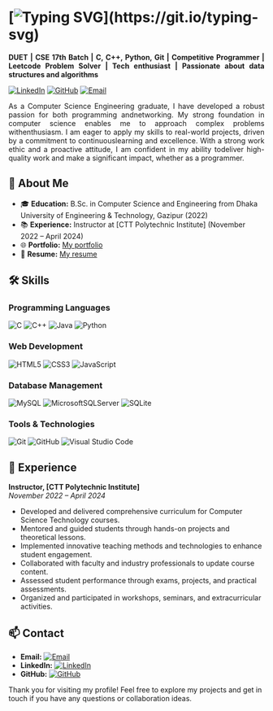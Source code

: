 # [![Typing SVG](https://readme-typing-svg.herokuapp.com?font=consolas&color=%234DF79A&height=30&lines=Hi,+I'm+Md.+Ruhul+Amin!)](https://git.io/typing-svg)

**<p style="text-align:justify">DUET | CSE 17th Batch | C, C++, Python, Git | Competitive Programmer | Leetcode Problem Solver | Tech enthusiast | Passionate about data structures and algorithms<p>**

[![LinkedIn](https://img.shields.io/badge/LinkedIn-blue?style=flat&logo=linkedin&labelColor=blue)](https://www.linkedin.com/in/eruhul/)
[![GitHub](https://img.shields.io/badge/GitHub-black?style=flat&logo=github)](https://github.com/cseruhul)
[![Email](https://img.shields.io/badge/Email-red?style=flat&logo=gmail&labelColor=red)](mailto:md.ruhul.amin.40576@gmail.com)

<p style="text-align:justify">As a Computer Science Engineering graduate, I have developed a robust passion for both programming andnetworking. My strong foundation in computer science enables me to approach complex problems withenthusiasm. I am eager to apply my skills to real-world projects, driven by a commitment to continuouslearning and excellence. With a strong work ethic and a proactive attitude, I am confident in my ability todeliver high-quality work and make a significant impact, whether as a programmer.</p>

## 🚀 About Me

- 🎓 **Education:** B.Sc. in Computer Science and Engineering from Dhaka University of Engineering & Technology, Gazipur (2022)
- 📚 **Experience:** Instructor at [CTT Polytechnic Institute] (November 2022 – April 2024)
- 🌐 **Portfolio:** [My portfolio](https://cseruhul.github.io/)
- 📄 **Resume:** [My resume](ruhul_amin_resume.pdf)

## 🛠 Skills

### Programming Languages

![C](https://img.shields.io/badge/c-%2300599C.svg?style=for-the-badge&logo=c&logoColor=white)
![C++](https://img.shields.io/badge/c++-%2300599C.svg?style=for-the-badge&logo=c%2B%2B&logoColor=white)
![Java](https://img.shields.io/badge/java-%23ED8B00.svg?style=for-the-badge&logo=openjdk&logoColor=white)
![Python](https://img.shields.io/badge/python-3670A0?style=for-the-badge&logo=python&logoColor=ffdd54)

### Web Development

![HTML5](https://img.shields.io/badge/html5-%23E34F26.svg?style=for-the-badge&logo=html5&logoColor=white)
![CSS3](https://img.shields.io/badge/css3-%231572B6.svg?style=for-the-badge&logo=css3&logoColor=white)
![JavaScript](https://img.shields.io/badge/javascript-%23323330.svg?style=for-the-badge&logo=javascript&logoColor=%23F7DF1E)

### Database Management

![MySQL](https://img.shields.io/badge/mysql-4479A1.svg?style=for-the-badge&logo=mysql&logoColor=white)
![MicrosoftSQLServer](https://img.shields.io/badge/Microsoft%20SQL%20Server-CC2927?style=for-the-badge&logo=microsoft%20sql%20server&logoColor=white)
![SQLite](https://img.shields.io/badge/sqlite-%2307405e.svg?style=for-the-badge&logo=sqlite&logoColor=white)

### Tools & Technologies

<!-- ![Docker](https://img.shields.io/badge/docker-%230db7ed.svg?style=for-the-badge&logo=docker&logoColor=white) -->

![Git](https://img.shields.io/badge/git-%23F05033.svg?style=for-the-badge&logo=git&logoColor=white)
![GitHub](https://img.shields.io/badge/github-%23121011.svg?style=for-the-badge&logo=github&logoColor=white)
![Visual Studio Code](https://img.shields.io/badge/Visual%20Studio%20Code-0078d7.svg?style=for-the-badge&logo=visual-studio-code&logoColor=white)

## 💼 Experience

**Instructor, [CTT Polytechnic Institute]**  
_November 2022 – April 2024_

- Developed and delivered comprehensive curriculum for Computer Science Technology courses.
- Mentored and guided students through hands-on projects and theoretical lessons.
- Implemented innovative teaching methods and technologies to enhance student engagement.
- Collaborated with faculty and industry professionals to update course content.
- Assessed student performance through exams, projects, and practical assessments.
- Organized and participated in workshops, seminars, and extracurricular activities.

## 📫 Contact

- **Email:** [![Email](https://img.shields.io/badge/Email-red?style=flat&logo=gmail&labelColor=red)](mailto:md.ruhul.amin.40576@gmail.com)
- **LinkedIn:** [![LinkedIn](https://img.shields.io/badge/LinkedIn-blue?style=flat&logo=linkedin&labelColor=blue)](https://www.linkedin.com/in/eruhul/)
- **GitHub:** [![GitHub](https://img.shields.io/badge/GitHub-black?style=flat&logo=github)](https://github.com/cseruhul)

Thank you for visiting my profile! Feel free to explore my projects and get in touch if you have any questions or collaboration ideas.

